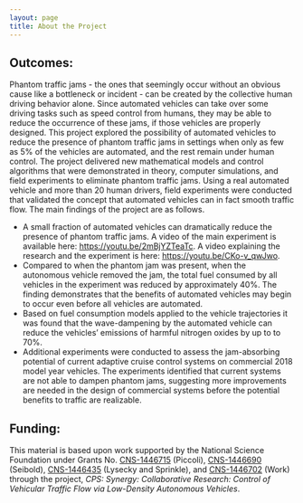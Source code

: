 ```yaml
---
layout: page
title: About the Project
---
```


<h2>Outcomes:</h2>
Phantom traffic jams - the ones that seemingly occur without an obvious cause like a bottleneck or incident - can be created by the collective human driving behavior alone. Since automated vehicles can take over some driving tasks such as speed control from humans, they may be able to reduce the occurrence of these jams, if those vehicles are properly designed.  This project explored the possibility of automated vehicles to reduce the presence of phantom traffic jams in settings when only as few as 5% of the vehicles are automated, and the rest remain under human control.  The project delivered new mathematical models and control algorithms that were demonstrated in theory, computer simulations, and field experiments to eliminate phantom traffic jams. Using a real automated vehicle and more than 20 human drivers, field experiments were conducted that validated the concept that automated vehicles can in fact smooth traffic flow. 
The main findings of the project are as follows.
<ul>
<li> A small fraction of automated vehicles can dramatically reduce the presence of phantom traffic jams. A video of the main experiment is available here: <a href="https://youtu.be/2mBjYZTeaTc">https://youtu.be/2mBjYZTeaTc</a>. A video explaining the research and the experiment is here: <a href="https://youtu.be/CKo-v_qwJwo">https://youtu.be/CKo-v_qwJwo</a>. </li>
<li>
Compared to when the phantom jam was present, when the autonomous vehicle removed the jam, the total fuel consumed by all vehicles in the experiment was reduced by approximately 40%. The finding demonstrates that the benefits of automated vehicles may begin to occur even before all vehicles are automated. </li>
<li>
Based on fuel consumption models applied to the vehicle trajectories it was found that the wave-dampening by the automated vehicle can reduce the vehicles’ emissions of harmful nitrogen oxides by up to to 70%.</li>
<li>
Additional experiments were conducted to assess the jam-absorbing potential of current adaptive cruise control systems on commercial 2018 model year vehicles. The experiments identified that current systems are not able to dampen phantom jams, suggesting more improvements are needed in the design of commercial systems before the potential benefits to traffic are realizable.
</li>
 </ul>


<h2>Funding:</h2>
This material is based upon work supported by the National Science Foundation under Grants No. <a href="https://www.nsf.gov/awardsearch/showAward?AWD_ID=1446715">CNS-1446715</a> (Piccoli), <a href="https://www.nsf.gov/awardsearch/showAward?AWD_ID=1446690">CNS-1446690</a> (Seibold), <a href="https://nsf.gov/awardsearch/showAward?AWD_ID=1446435">CNS-1446435</a> (Lysecky and Sprinkle), and <a href="https://www.nsf.gov/awardsearch/showAward?AWD_ID=1446702">CNS-1446702</a> (Work) through the project, <i>CPS: Synergy: Collaborative Research: Control of Vehicular Traffic Flow via Low-Density Autonomous Vehicles</i>.

